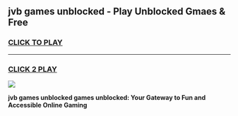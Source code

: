 
## jvb games unblocked - Play Unblocked Gmaes & Free
<h3>
<a href="https://news.freeplayer.one?title=jvb_games_unblocked&ref=23F">CLICK TO PLAY</a></h3>
<hr>

<h3>
<a href="https://news.freeplayer.one?title=jvb_games_unblocked&ref=23F">CLICK 2 PLAY</a>
  
</h3>

<a href="https://news.freeplayer.one?title=jvb_games_unblocked&ref=23F/"><img src="https://clearcache.store/games.png"></a>


**jvb games unblocked games unblocked: Your Gateway to Fun and Accessible Online Gaming**
